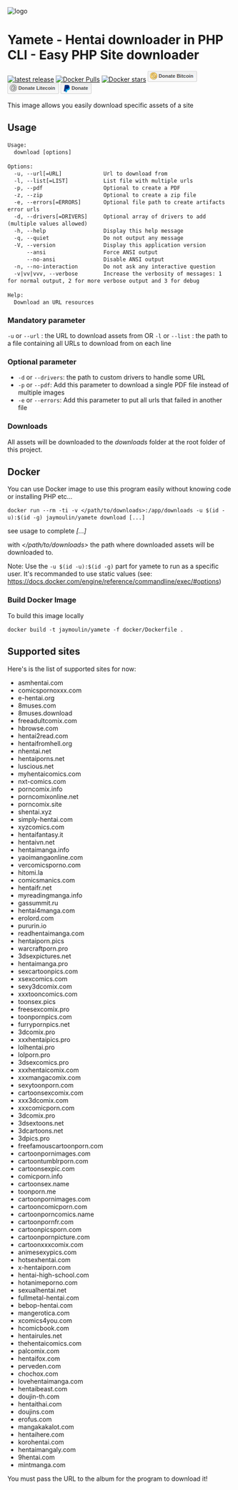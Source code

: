 ![logo](logo.png)

Yamete - Hentai downloader in PHP CLI - Easy PHP Site downloader
================================================================

[![latest release](https://img.shields.io/github/release/jaymoulin/yamete.svg "latest release")](http://github.com/jaymoulin/yamete/releases)
[![Docker Pulls](https://img.shields.io/docker/pulls/jaymoulin/yamete.svg)](https://hub.docker.com/r/jaymoulin/yamete/)
[![Docker stars](https://img.shields.io/docker/stars/jaymoulin/yamete.svg)](https://hub.docker.com/r/jaymoulin/yamete/)
[![Bitcoin donation](https://github.com/jaymoulin/jaymoulin.github.io/raw/master/btc.png "Bitcoin donation")](https://m.freewallet.org/id/374ad82e/btc)
[![Litecoin donation](https://github.com/jaymoulin/jaymoulin.github.io/raw/master/ltc.png "Litecoin donation")](https://m.freewallet.org/id/374ad82e/ltc)
[![PayPal donation](https://github.com/jaymoulin/jaymoulin.github.io/raw/master/ppl.png "PayPal donation")](https://www.paypal.me/jaymoulin)

This image allows you easily download specific assets of a site

Usage
-----

```
Usage:
  download [options]

Options:
  -u, --url[=URL]             Url to download from
  -l, --list[=LIST]           List file with multiple urls
  -p, --pdf                   Optional to create a PDF
  -z, --zip                   Optional to create a zip file
  -e, --errors[=ERRORS]       Optional file path to create artifacts error urls
  -d, --drivers[=DRIVERS]     Optional array of drivers to add (multiple values allowed)
  -h, --help                  Display this help message
  -q, --quiet                 Do not output any message
  -V, --version               Display this application version
      --ansi                  Force ANSI output
      --no-ansi               Disable ANSI output
  -n, --no-interaction        Do not ask any interactive question
  -v|vv|vvv, --verbose        Increase the verbosity of messages: 1 for normal output, 2 for more verbose output and 3 for debug

Help:
  Download an URL resources
```

### Mandatory parameter
`-u` or `--url` : the URL to download assets from
OR
`-l` or `--list` : the path to a file containing all URLs to download from on each line

### Optional parameter
 - `-d` or `--drivers`: the path to custom drivers to handle some URL
 - `-p` or `--pdf`: Add this parameter to download a single PDF file instead of multiple images
 - `-e` or `--errors`: Add this parameter to put all urls that failed in another file 

### Downloads

All assets will be downloaded to the *downloads* folder at the root folder of this project.

Docker
------

You can use Docker image to use this program easily without knowing code or installing PHP etc...

```
docker run --rm -ti -v </path/to/downloads>:/app/downloads -u $(id -u):$(id -g) jaymoulin/yamete download [...]
```

see usage to complete *\[...\]*

with *\</path/to/downloads>* the path where downloaded assets will be downloaded to.

Note: Use the `-u $(id -u):$(id -g)` part for yamete to run as a specific user. It's recommanded to use static values (see: https://docs.docker.com/engine/reference/commandline/exec/#options)

### Build Docker Image

To build this image locally 

```
docker build -t jaymoulin/yamete -f docker/Dockerfile .
```

Supported sites
---------------

Here's is the list of supported sites for now:

 * asmhentai.com
 * comicspornoxxx.com
 * e-hentai.org
 * 8muses.com
 * 8muses.download
 * freeadultcomix.com
 * hbrowse.com
 * hentai2read.com
 * hentaifromhell.org
 * nhentai.net
 * hentaiporns.net
 * luscious.net
 * myhentaicomics.com
 * nxt-comics.com
 * porncomix.info
 * porncomixonline.net
 * porncomix.site
 * shentai.xyz
 * simply-hentai.com
 * xyzcomics.com
 * hentaifantasy.it
 * hentaivn.net
 * hentaimanga.info
 * yaoimangaonline.com
 * vercomicsporno.com
 * hitomi.la
 * comicsmanics.com
 * hentaifr.net
 * myreadingmanga.info
 * gassummit.ru
 * hentai4manga.com
 * erolord.com
 * pururin.io
 * readhentaimanga.com
 * hentaiporn.pics
 * warcraftporn.pro
 * 3dsexpictures.net
 * hentaimanga.pro
 * sexcartoonpics.com
 * xsexcomics.com
 * sexy3dcomix.com
 * xxxtooncomics.com
 * toonsex.pics
 * freesexcomix.pro
 * toonpornpics.com
 * furrypornpics.net
 * 3dcomix.pro
 * xxxhentaipics.pro
 * lolhentai.pro
 * lolporn.pro
 * 3dsexcomics.pro
 * xxxhentaicomix.com
 * xxxmangacomix.com
 * sexytoonporn.com
 * cartoonsexcomix.com
 * xxx3dcomix.com
 * xxxcomicporn.com
 * 3dcomix.pro
 * 3dsextoons.net
 * 3dcartoons.net
 * 3dpics.pro
 * freefamouscartoonporn.com
 * cartoonpornimages.com
 * cartoontumblrporn.com
 * cartoonsexpic.com
 * comicporn.info
 * cartoonsex.name
 * toonporn.me
 * cartoonpornimages.com
 * cartooncomicporn.com
 * cartoonporncomics.name
 * cartoonpornfr.com
 * cartoonpicsporn.com
 * cartoonpornpicture.com
 * cartoonxxxcomix.com
 * animesexypics.com
 * hotsexhentai.com
 * x-hentaiporn.com
 * hentai-high-school.com
 * hotanimeporno.com
 * sexualhentai.net
 * fullmetal-hentai.com
 * bebop-hentai.com
 * mangerotica.com
 * xcomics4you.com
 * hcomicbook.com
 * hentairules.net
 * thehentaicomics.com
 * palcomix.com
 * hentaifox.com
 * perveden.com
 * chochox.com
 * lovehentaimanga.com
 * hentaibeast.com
 * doujin-th.com
 * hentaithai.com
 * doujins.com
 * erofus.com
 * mangakakalot.com
 * hentaihere.com
 * korohentai.com
 * hentaimangaly.com
 * 9hentai.com
 * mintmanga.com

You must pass the URL to the album for the program to download it!
